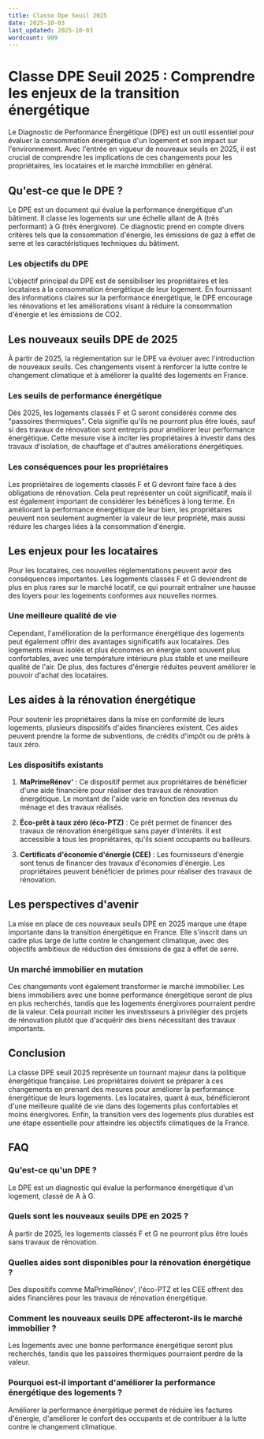 ```yaml
---
title: Classe Dpe Seuil 2025
date: 2025-10-03
last_updated: 2025-10-03
wordcount: 909
---
```


# Classe DPE Seuil 2025 : Comprendre les enjeux de la transition énergétique

Le Diagnostic de Performance Énergétique (DPE) est un outil essentiel pour évaluer la consommation énergétique d'un logement et son impact sur l'environnement. Avec l'entrée en vigueur de nouveaux seuils en 2025, il est crucial de comprendre les implications de ces changements pour les propriétaires, les locataires et le marché immobilier en général.

## Qu'est-ce que le DPE ?

Le DPE est un document qui évalue la performance énergétique d'un bâtiment. Il classe les logements sur une échelle allant de A (très performant) à G (très énergivore). Ce diagnostic prend en compte divers critères tels que la consommation d'énergie, les émissions de gaz à effet de serre et les caractéristiques techniques du bâtiment.

### Les objectifs du DPE

L'objectif principal du DPE est de sensibiliser les propriétaires et les locataires à la consommation énergétique de leur logement. En fournissant des informations claires sur la performance énergétique, le DPE encourage les rénovations et les améliorations visant à réduire la consommation d'énergie et les émissions de CO2.

## Les nouveaux seuils DPE de 2025

À partir de 2025, la réglementation sur le DPE va évoluer avec l'introduction de nouveaux seuils. Ces changements visent à renforcer la lutte contre le changement climatique et à améliorer la qualité des logements en France.

### Les seuils de performance énergétique

Dès 2025, les logements classés F et G seront considérés comme des "passoires thermiques". Cela signifie qu'ils ne pourront plus être loués, sauf si des travaux de rénovation sont entrepris pour améliorer leur performance énergétique. Cette mesure vise à inciter les propriétaires à investir dans des travaux d'isolation, de chauffage et d'autres améliorations énergétiques.

### Les conséquences pour les propriétaires

Les propriétaires de logements classés F et G devront faire face à des obligations de rénovation. Cela peut représenter un coût significatif, mais il est également important de considérer les bénéfices à long terme. En améliorant la performance énergétique de leur bien, les propriétaires peuvent non seulement augmenter la valeur de leur propriété, mais aussi réduire les charges liées à la consommation d'énergie.

## Les enjeux pour les locataires

Pour les locataires, ces nouvelles réglementations peuvent avoir des conséquences importantes. Les logements classés F et G deviendront de plus en plus rares sur le marché locatif, ce qui pourrait entraîner une hausse des loyers pour les logements conformes aux nouvelles normes.

### Une meilleure qualité de vie

Cependant, l'amélioration de la performance énergétique des logements peut également offrir des avantages significatifs aux locataires. Des logements mieux isolés et plus économes en énergie sont souvent plus confortables, avec une température intérieure plus stable et une meilleure qualité de l'air. De plus, des factures d'énergie réduites peuvent améliorer le pouvoir d'achat des locataires.

## Les aides à la rénovation énergétique

Pour soutenir les propriétaires dans la mise en conformité de leurs logements, plusieurs dispositifs d'aides financières existent. Ces aides peuvent prendre la forme de subventions, de crédits d'impôt ou de prêts à taux zéro.

### Les dispositifs existants

1. **MaPrimeRénov'** : Ce dispositif permet aux propriétaires de bénéficier d'une aide financière pour réaliser des travaux de rénovation énergétique. Le montant de l'aide varie en fonction des revenus du ménage et des travaux réalisés.

2. **Éco-prêt à taux zéro (éco-PTZ)** : Ce prêt permet de financer des travaux de rénovation énergétique sans payer d'intérêts. Il est accessible à tous les propriétaires, qu'ils soient occupants ou bailleurs.

3. **Certificats d'économie d'énergie (CEE)** : Les fournisseurs d'énergie sont tenus de financer des travaux d'économies d'énergie. Les propriétaires peuvent bénéficier de primes pour réaliser des travaux de rénovation.

## Les perspectives d'avenir

La mise en place de ces nouveaux seuils DPE en 2025 marque une étape importante dans la transition énergétique en France. Elle s'inscrit dans un cadre plus large de lutte contre le changement climatique, avec des objectifs ambitieux de réduction des émissions de gaz à effet de serre.

### Un marché immobilier en mutation

Ces changements vont également transformer le marché immobilier. Les biens immobiliers avec une bonne performance énergétique seront de plus en plus recherchés, tandis que les logements énergivores pourraient perdre de la valeur. Cela pourrait inciter les investisseurs à privilégier des projets de rénovation plutôt que d'acquérir des biens nécessitant des travaux importants.

## Conclusion

La classe DPE seuil 2025 représente un tournant majeur dans la politique énergétique française. Les propriétaires doivent se préparer à ces changements en prenant des mesures pour améliorer la performance énergétique de leurs logements. Les locataires, quant à eux, bénéficieront d'une meilleure qualité de vie dans des logements plus confortables et moins énergivores. Enfin, la transition vers des logements plus durables est une étape essentielle pour atteindre les objectifs climatiques de la France.

## FAQ

### Qu'est-ce qu'un DPE ?

Le DPE est un diagnostic qui évalue la performance énergétique d'un logement, classé de A à G.

### Quels sont les nouveaux seuils DPE en 2025 ?

À partir de 2025, les logements classés F et G ne pourront plus être loués sans travaux de rénovation.

### Quelles aides sont disponibles pour la rénovation énergétique ?

Des dispositifs comme MaPrimeRénov', l'éco-PTZ et les CEE offrent des aides financières pour les travaux de rénovation énergétique.

### Comment les nouveaux seuils DPE affecteront-ils le marché immobilier ?

Les logements avec une bonne performance énergétique seront plus recherchés, tandis que les passoires thermiques pourraient perdre de la valeur.

### Pourquoi est-il important d'améliorer la performance énergétique des logements ?

Améliorer la performance énergétique permet de réduire les factures d'énergie, d'améliorer le confort des occupants et de contribuer à la lutte contre le changement climatique.